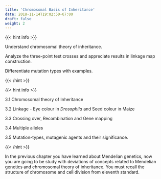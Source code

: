 ```yaml
---
title: 'Chromosomal Basis of Inheritance'
date: 2018-11-14T19:02:50-07:00
draft: false
weight: 2
---
```


{{< hint info >}}


	
Understand chromosomal theory of inheritance.

 Analyze the three-point test crosses and appreciate results in linkage map construction.
	
Differentiate mutation types with
examples.

{{< /hint >}}

{{< hint info >}}

3.1 Chromosomal theory of Inheritance

3.2	Linkage - Eye colour in *Drosophila* and Seed colour in Maize

3.3 Crossing over, Recombination and Gene mapping

3.4 Multiple alleles

3.5 Mutation-types, mutagenic agents and their significance.

{{< /hint >}}

In the previous chapter you have learned about Mendelian genetics, now you are going to be study with deviations of concepts related to Mendelian genetics and chromosomal theory of inheritance. You must recall the structure of chromosome and cell division from eleventh standard.

